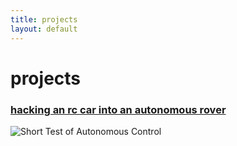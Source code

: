 ```yaml
---
title: projects
layout: default
---
```


# projects

### [hacking an rc car into an autonomous rover](https://github.com/jfzieg/JEAP-Autonomous-Project)
![Short Test of Autonomous Control](https://i.imgur.com/aQro4ai.gif)


